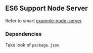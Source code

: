 ## ES6 Support Node Server

Refer to smart [example-node-server](https://github.com/babel/example-node-server).

### Dependencies

Take look of `package.json`.
